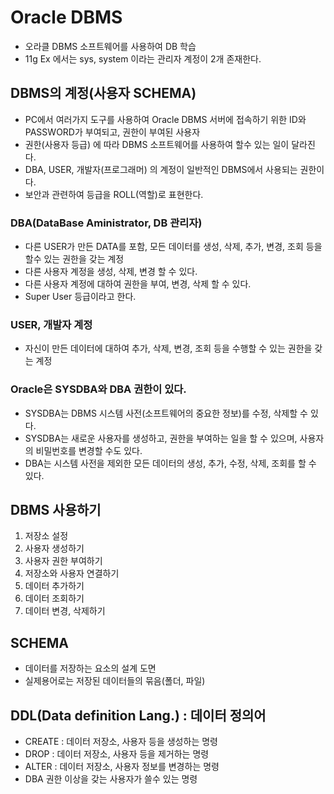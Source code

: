 # Oracle DBMS
* 오라클 DBMS 소프트웨어를 사용하여 DB 학습
* 11g Ex 에서는 sys, system 이라는 관리자 계정이 2개 존재한다.

## DBMS의 계정(사용자 SCHEMA)
 * PC에서 여러가지 도구를 사용하여 Oracle DBMS 서버에 접속하기 위한 ID와 PASSWORD가 부여되고, 권한이 부여된 사용자
 * 권한(사용자 등급) 에 따라 DBMS 소프트웨어를 사용하여 할수 있는 일이 달라진다.
 * DBA, USER, 개발자(프로그래머) 의 계정이 일반적인 DBMS에서 사용되는 권한이다.
 * 보안과 관련하여 등급을 ROLL(역할)로 표현한다.

### DBA(DataBase Aministrator, DB 관리자)
 * 다른 USER가 만든 DATA를 포함, 모든 데이터를 생성, 삭제, 추가, 변경, 조회 등을 할수 있는 권한을 갖는 계정
 * 다른 사용자 계정을 생성, 삭제, 변경 할 수 있다. 
 * 다른 사용자 계정에 대하여 권한을 부여, 변경, 삭제 할 수 있다.
 * Super User 등급이라고 한다.

### USER, 개발자 계정
 * 자신이 만든 데이터에 대하여 추가, 삭제, 변경, 조회 등을 수행할 수 있는 권한을 갖는 계정

### Oracle은 SYSDBA와 DBA 권한이 있다.
 * SYSDBA는 DBMS 시스템 사전(소프트웨어의 중요한 정보)를 수정, 삭제할 수 있다.
 * SYSDBA는 새로운 사용자를 생성하고, 권한을 부여하는 일을 할 수 있으며, 사용자의 비밀번호를 변경할 수도 있다.
 * DBA는 시스템 사전을 제외한 모든 데이터의 생성, 추가, 수정, 삭제, 조회를 할 수 있다.

## DBMS 사용하기
1. 저장소 설정
2. 사용자 생성하기
3. 사용자 권한 부여하기
4. 저장소와 사용자 연결하기
5. 데이터 추가하기
6. 데이터 조회하기
7. 데이터 변경, 삭제하기

## SCHEMA
 * 데이터를 저장하는 요소의 설계 도면
 * 실제용어로는 저장된 데이터들의 묶음(폴더, 파일)

## DDL(Data definition Lang.) : 데이터 정의어
 * CREATE : 데이터 저장소, 사용자 등을 생성하는 명령
 * DROP : 데이터 저장소, 사용자 등을 제거하는 명령
 * ALTER : 데이터 저장소, 사용자 정보를 변경하는 명령
 * DBA 권한 이상을 갖는 사용자가 쓸수 있는 명령
